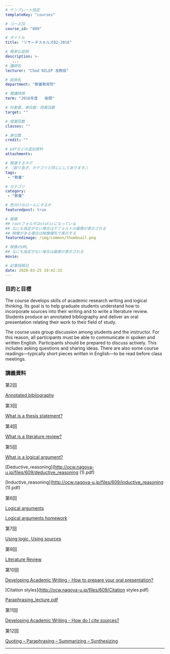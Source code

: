 ```yaml
---
# テンプレート指定
templateKey: "courses"

# コースID
course_id: "609"

# タイトル
title: "リサーチスキルズB2-2016"

# 簡単な説明
description: >-
   ...
# 講師名
lecturer: "Chad NILEP 准教授"

# 部局名
department: "教養教育院"

# 開講時限
term: "2016年度	後期"

# 対象者、単位数、授業回数
target: ""

# 授業回数
classes: ""

# 単位数
credit: ""

# pdfなどの追加資料
attachments:

# 関連するタグ
# （取り急ぎ、カテゴリと同じにしてあります。）
tags:
 - "教養"

# カテゴリ
category:
 - "教養"

# 色付けのロールにするか
featuredpost: true

# 画像
## rootフォルダはstaticになっている
## なにも指定がない場合はデフォルトの画像が表示される
## 映像がある場合は映像優先で表示する
featuredimage: /img/common/thumbnail.png

# 映像のURL
## なにも指定がない場合は画像が表示される
movie: 

# 記事投稿日
date: 2020-03-25 19:42:33
---
```


### 目的と目標

The course develops skills of academic research writing and logical thinking.
Its goal is to help graduate students understand how to incorporate sources into their writing and to write a literature review.
Students produce an annotated bibliography and deliver an oral presentation relating their work to their field of study.

The course uses group discussion among students and the instructor.
For this reason, all participants must be able to communicate in spoken and written English.
Participants should be prepared to discuss actively.
This includes asking questions and sharing ideas.
There are also some course readings—typically short pieces written in English—to be read before class meetings.















### 講義資料

第2回

[Annotated bibliography](http://ocw.nagoya-u.jp/files/609/Class_2_slides.pdf) 


第3回

[What is a thesis statement?](http://ocw.nagoya-u.jp/files/609/Class_3_slides.pdf) 


第4回

[What is a literature review?](http://ocw.nagoya-u.jp/files/609/Class_4_slides.pdf) 


第5回

[What is a logical argument?](http://ocw.nagoya-u.jp/files/609/Class_5_slides.pdf) 


[Deductive_reasoning](http://ocw.nagoya-u.jp/files/609/deductive_reasoning (1).pdf) 


[Inductive_reasoning](http://ocw.nagoya-u.jp/files/609/inductive_reasoning (1).pdf) 


第6回

[Logical arguments](http://ocw.nagoya-u.jp/files/609/Class_6_slides.pdf) 


[Logical arguments homework](http://ocw.nagoya-u.jp/files/609/logical-argument-homework.pdf) 


第7回

[Using logic, Using sources](http://ocw.nagoya-u.jp/files/609/Class_7_slides.pdf) 


第9回

[Literature Review](http://ocw.nagoya-u.jp/files/609/Class_9_slides.pdf) 


第10回

[Developing Academic Writing - How to prepare your oral presentation?](http://ocw.nagoya-u.jp/files/609/Class_10_slides.pdf) 


[Citation styles](http://ocw.nagoya-u.jp/files/609/Citation styles.pdf) 


[Paraphrasing_lecture.pdf](http://ocw.nagoya-u.jp/files/609/Paraphrasing_lecture.pdf) 


第11回

[Developing Academic Writing - How do I cite sources?](http://ocw.nagoya-u.jp/files/609/Class_11_slides.pdf) 


第12回

[Quoting – Paraphrasing – Summarizing – Synthesizing](http://ocw.nagoya-u.jp/files/609/Class_12_slides.pdf) 












-----